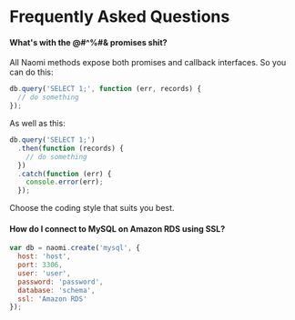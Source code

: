# Frequently Asked Questions

#### What's with the @#^%#& promises shit?

All Naomi methods expose both promises and callback interfaces. So you can do this:

```javascript
db.query('SELECT 1;', function (err, records) {
  // do something
});
```

As well as this:

```javascript
db.query('SELECT 1;')
  .then(function (records) {
    // do something
  })
  .catch(function (err) {
    console.error(err);
  });
```

Choose the coding style that suits you best.

#### How do I connect to MySQL on Amazon RDS using SSL?

```javascript
var db = naomi.create('mysql', {
  host: 'host',
  port: 3306,
  user: 'user',
  password: 'password',
  database: 'schema',
  ssl: 'Amazon RDS'
});
```
